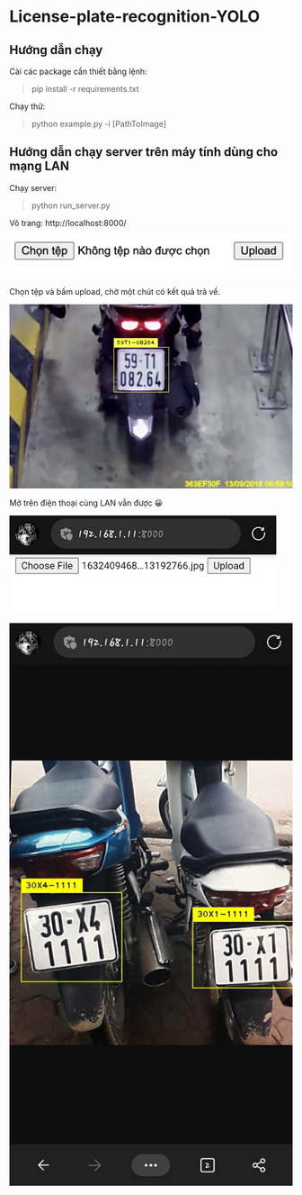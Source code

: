 # License-plate-recognition-YOLO

## Hướng dẫn chạy

Cài các package cần thiết bằng lệnh:
> pip install -r requirements.txt

Chạy thử:
> python example.py -i [PathToImage]

## Hướng dẫn chạy server trên máy tính dùng cho mạng LAN

Chạy server:
> python run_server.py

Vô trang: http://localhost:8000/

![alt text](im1.png)

Chọn tệp và bấm upload, chờ một chút có kết quả trả về.

![alt text](im2.png)

Mở trên điện thoại cùng LAN vẫn được 😀

![alt text](im3.jpeg)

![alt text](im4.jpeg)